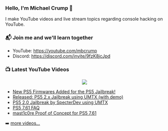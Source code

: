 ### Hello, I'm Michael Crump 👋

I make YouTube videos and live stream topics regarding console hacking on YouTube. 

### 📬 Join me and we'll learn together

- YouTube: https://youtube.com/mbcrump
- Discord: https://discord.com/invite/9fzK8jcJpd

### 📺 Latest YouTube Videos

<div align="center">

[<img src="https://img.shields.io/badge/-Subscribe-red?style=for-the-badge&logo=youtube&logoColor=white"/>](https://www.youtube.com/c/mbcrump?sub_confirmation=1)

</div>

<!-- YOUTUBE:START -->
- [New PS5 Firmwares Added for the PS5 Jailbreak!](https://www.youtube.com/watch?v=8OLV2dbZ7Go)
- [Released: PS5 2.x Jailbreak using UMTX &lpar;with demo&rpar;](https://www.youtube.com/watch?v=jEyC7ZCVNJM)
- [PS5 2.0 Jailbreak by SpecterDev using UMTX](https://www.youtube.com/watch?v=MsrgCMTXqKw)
- [PS5 7.61 FAQ](https://www.youtube.com/watch?v=ogi74DSqk_k)
- [mast1c0re Proof of Concept for PS5 7.61](https://www.youtube.com/watch?v=3PVDxJ2bWnc)
<!-- YOUTUBE:END -->

➡️ [more videos...](https://youtube.com/mbcrump)

